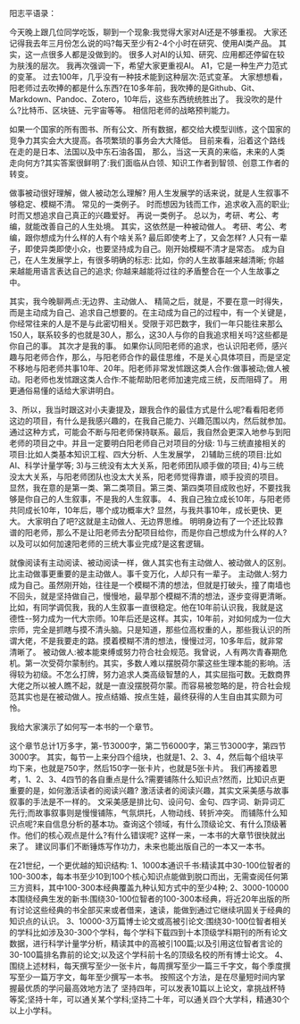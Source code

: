 阳志平语录：

今天晚上跟几位同学吃饭，聊到一个现象:我觉得大家对AI还是不够重视。
大家还记得我去年三月份怎么说的吗?每天至少有2-4个小时在研究、使用AI类产品。
其实，这一点很多人都是没做到的。
很多人对AI的认知、研究、应用都还停留在较为肤浅的层次。
我再次强调一下，希望大家更重视AI。
A1，它是一种生产力范式的变革。
过去100年，几乎没有一种技术能到这种层次:范式变革。
大家想想看，阳老师过去吹捧的都是什么东西?在10多年前，我吹捧的是Github、Git、Markdown、Pandoc、Zotero，10年后，这些东西统统胜出了。
我没吹的是什么?比特币、区块链、元宇宙等等。
相信阳老师的战略预判能力。



如果一个国家的所有图书、所有公文、所有数据，都交给大模型训练，这个国家的竞争力其实会大大提高。各项繁琐的事务会大大降低。
目前来看，沿着这个路线在走的是日本、法国以及中东石油各国，
那么，当这一天真的来临，未来的人类走向何方?其实答案很鲜明了:我们面临从白领、知识工作者到智领、创意工作者的转变。



做事被动很好理解，做人被动怎么理解?
用人生发展学的话来说，就是人生叙事不够稳定、模糊不清。
常见的一类例子。
时而想因为钱而工作，追求收入高的职业;时而又想追求自己真正的兴趣爱好。
再说一类例子。
总以为，考研、考公、考编，就能改善自己的人生处境。
其实，这依然是一种被动做人。
考研、考公、考编，跟你想成为什么样的人有个啥关系?
最后即使考上了，又会怎样?
人只有一辈子，即使异类即使小众，也要坚持成为自己。刚开始模糊不清才是常态。
成为自己，在人生发展学上，有很多明确的标志:
比如，你的人生故事越来越清晰;
你越来越能用语言表达自己的追求;
你越来越能将过往的矛盾整合在一个人生故事之中。



其实，我今晚聊两点:无边界、主动做人、
精简之后，就是，不要在意一时得失，而是主动成为自己、追求自己想要的。在主动成为自己的过程中，有一个关键是，你经常往来的人是不是与此密切相关。受限于邓巴数字，我们一年只能往来那么150人，联系较多的也就是30人，那么，这30人与你的自我追求相关吗?这些都是你自己的事。
其次才是我的事。
如果你认同阳老师的追求，也认识阳老师，感兴趣与阳老师合作，那么，与阳老师合作的最佳思维，不是关心具体项目，而是坚定不移地与阳老师共事10年、20年。阳老师非常发怵跟这类人合作:做事被动;做人被动。阳老师也发怵跟这类人合作:不能帮助阳老师加速完成三统，反而阻碍了。
用更通俗易懂的话给大家讲明白。



3、所以，我当时跟这对小夫妻提及，跟我合作的最佳方式是什么呢?看看阳老师这边的项目，有什么是我感兴趣的，在我自己能力、兴趣范围以内，然后就参加。通过这种方式，可能会不断与阳老师保持联系。最后，我自然会更深入地参与到阳老师的项目之中。并且一定要明白阳老师自己对项目的分级:
1)与三统直接相关的项目:比如人类基本知识工程、四大分析、人生发展学，
2)辅助三统的项目:比如AI、科学计量学等;
3)与三统没有太大关系，阳老师团队顺手做的项目;
4)与三统没太大关系，与阳老师团队也没太大关系，阳老师觉得靠谱，顺手投资的项目。
显然，我在意的是第一类、第二类项目。第三类、第四类项目成败也好，不要找我够是你自己的人生叙事，不是我的人生叙事。
4、我自己独立成长10年，与阳老师共同成长10年，10年后，哪个成功概率大?
显然，与我共事10年，成长更快、更大。
大家明白了吧?这就是主动做人、无边界思维。
明明身边有了一个还比较靠谱的阳老师，那么不是让阳老师去分配项目给你，而是你自己想成为什么样的人?以及可以如何加速阳老师的三统大事业完成?是这套逻辑。



就像阅读有主动阅读、被动阅读一样，做人其实也有主动做人、被动做人的区别。比主动做事更重要的是主动做人。事千变万化，人却只有一辈子。
主动做人:努力成为自己。虽然刚开始，往往是一个模糊不清的想法，但就是打破头，撞了南墙也不回头，就是坚持做自己，慢慢地，最早那个模糊不清的想法，逐步变得更清晰。比如，有同学调侃我，我的人生叙事一直很稳定。他在10年前认识我，我就是这德性--努力成为一代大宗师。10年后还是这样。其实，10年前，对如何成为一位大宗师，完全是抓瞎与摸不清头脑。只是知道，那些位高权重的人，那些我认识的所谓大佬，不是我要走的路。摸着模糊不清的想法，慢慢过河，10多年后，就非常清晰了。
被动做人:被本能束缚或努力符合社会规范。我曾说，人有两次青春期危机。第一次受荷尔蒙制约。其实，多数人难以摆脱荷尔蒙这些生理本能的影响。活得较为初级。不怎么打牌，努力追求人类高级智慧的人，其实屈指可数。无数商界大佬之所以被人瞧不起，就是一直没摆脱荷尔蒙。而容易被忽略的是，符合社会规范其实也是在被动做人。按点结婚、按点生娃，最终获得的人生自由其实颇为可怜。

我给大家演示了如何写一本书的一个章节。

这个章节总计1万多字，第-节3000字，第二节6000字，第三节3000字，第四节3000字。
其实，每节一上来分四个组块，也就是1、2、3、4，然后每个组块平均下来，也就是750字，然后150字一张卡片，也就是5张卡片。
我们再接着思考，1、2、3、4四节的各自重点是什么?需要铺陈什么知识点?然而，比知识点更重要的是，如何激活读者的阅读兴趣?
激活读者的阅读兴趣，其实文采美感与故事叙事的手法是不一样的。
文采美感是排比句、设问句、金句、四字词、新异词汇先行;而故事叙事则是慢慢铺陈，气氛烘托，人物动线、转折冲突。
而铺陈什么知识点呢?来自信息分析的基本功。查询这个领域，有什么顶级论文、有什么顶级著作。他们的核心观点是什么?有什么错误呢?
这样一来，一本书的大章节很快就出来了。
建议同事们不断锤炼写作功力，未来也能出版自己的一本又一本书。



在21世纪，一个更优越的知识结构:
1、1000本通识千书:精读其中30-100位智者的100-300本，每本书至少10到100个核心知识点能做到脱口而出，无需查阅任何第三方资料，其中100-300本经典覆盖九种认知方式中的至少4种;
2、3000-10000本围绕经典生发的新书:围绕30-100位智者的100-300本经典，将近20年出版的所有讨论这些经典的书全部买来或者借来，速读，能做到通过它继续巩固关于经典的知识点的认识。
3、10000-3万篇博士论文或高被引论文:围绕30-100位智者相关的学科比如涉及30-300个学科，每个学科下载四到十本顶级学科期刊的所有论文数据，进行科学计量学分析，精读其中的高被引100篇;以及引用这位智者言论的30-100篇排名靠前的论文;以及这个学科前十名的顶级名校的所有博士论文。
4、围绕上述材料，每天撰写至少一张卡片，每周撰写至少一篇三千字文，每个季度撰写至少一篇万字文，每年至少撰写一本书。
按照这个方法，是在尽量短时间内掌握最优质的学问最高效地方法了
坚持四年，可以发表10篇以上论文，拿挑战杯特等奖;坚持十年，可以通关某个学科;坚持二十年，可以通关四个大学科，精通30个以上小学科。




